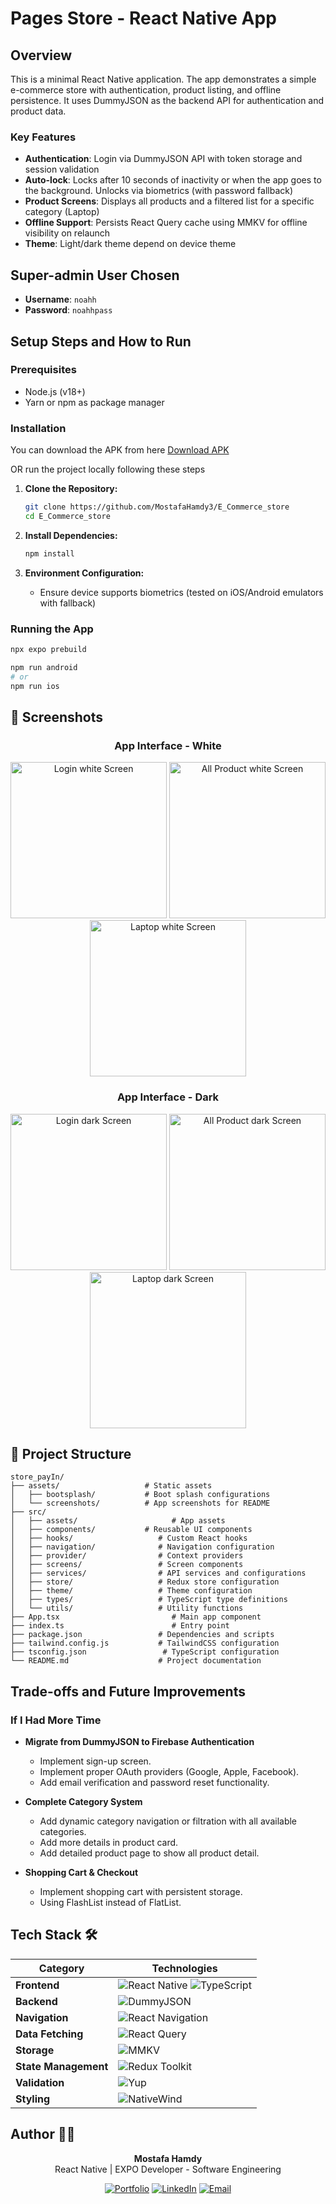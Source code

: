 # Pages Store - React Native App

## Overview

This is a minimal React Native application.
The app demonstrates a simple e-commerce store with authentication, product listing, and offline persistence.
It uses DummyJSON as the backend API for authentication and product data.

### Key Features

- **Authentication**: Login via DummyJSON API with token storage and session validation
- **Auto-lock**: Locks after 10 seconds of inactivity or when the app goes to the background. Unlocks via biometrics (with password fallback)
- **Product Screens**: Displays all products and a filtered list for a specific category (Laptop)
- **Offline Support**: Persists React Query cache using MMKV for offline visibility on relaunch
- **Theme**: Light/dark theme depend on device theme

## Super-admin User Chosen

- **Username**: `noahh`
- **Password**: `noahhpass`

## Setup Steps and How to Run

### Prerequisites

- Node.js (v18+)
- Yarn or npm as package manager

### Installation

You can download the APK from here [Download APK](https://drive.google.com/file/d/1VvjnOm8_Iuut9ugQ6CINAT7GxR3rroHP/view?usp=sharing)

OR run the project locally following these steps

1. **Clone the Repository:**
   ```bash
   git clone https://github.com/MostafaHamdy3/E_Commerce_store
   cd E_Commerce_store
   ```

2. **Install Dependencies:**
   ```bash
   npm install
   ```

3. **Environment Configuration:**
   - Ensure device supports biometrics (tested on iOS/Android emulators with fallback)

### Running the App
   ```bash
   npx expo prebuild

   npm run android
   # or
   npm run ios
   ```

## 📱 Screenshots

<div align="center">

### App Interface - White
<img src="src/assets/screenshots/login_white.jpg" width="250" alt="Login white Screen"/>
<img src="src/assets/screenshots/allProducts_white.jpg" width="250" alt="All Product white Screen"/>
<img src="src/assets/screenshots/laptop_white.jpg" width="250" alt="Laptop white Screen"/>

</div>

<div align="center">

### App Interface - Dark
<img src="src/assets/screenshots/login_dark.jpg" width="250" alt="Login dark Screen"/>
<img src="src/assets/screenshots/allProducts_dark.jpg" width="250" alt="All Product dark Screen"/>
<img src="src/assets/screenshots/laptop_dark.jpg" width="250" alt="Laptop dark Screen"/>

</div>

## 📁 Project Structure

```
store_payIn/
├── assets/                   # Static assets
│   ├── bootsplash/           # Boot splash configurations
│   └── screenshots/          # App screenshots for README
├── src/
│   ├── assets/                     # App assets
│   ├── components/           # Reusable UI components
│   ├── hooks/                   # Custom React hooks
│   ├── navigation/              # Navigation configuration
│   ├── provider/                # Context providers
│   ├── screens/                 # Screen components
│   ├── services/                # API services and configurations
│   ├── store/                   # Redux store configuration
│   ├── theme/                   # Theme configuration
│   ├── types/                   # TypeScript type definitions
│   └── utils/                   # Utility functions
├── App.tsx                         # Main app component
├── index.ts                        # Entry point
├── package.json                 # Dependencies and scripts
├── tailwind.config.js           # TailwindCSS configuration
├── tsconfig.json                 # TypeScript configuration
└── README.md                    # Project documentation
```

## Trade-offs and Future Improvements

### If I Had More Time

- **Migrate from DummyJSON to Firebase Authentication**
  - Implement sign-up screen.
  - Implement proper OAuth providers (Google, Apple, Facebook).
  - Add email verification and password reset functionality.

- **Complete Category System**
  - Add dynamic category navigation or filtration with all available categories.
  - Add more details in product card.
  - Add detailed product page to show all product detail.

- **Shopping Cart & Checkout**
  - Implement shopping cart with persistent storage.
  - Using FlashList instead of FlatList.



## Tech Stack 🛠️

<div align="center">

| Category          | Technologies                                                                 |
|-------------------|-----------------------------------------------------------------------------|
| **Frontend**      | ![React Native](https://img.shields.io/badge/React_Native-20232A?style=for-the-badge&logo=react&logoColor=61DAFB) ![TypeScript](https://img.shields.io/badge/TypeScript-3178C6?style=for-the-badge&logo=typescript&logoColor=white) |
| **Backend**       | ![DummyJSON](https://img.shields.io/badge/DummyJSON-FF6B6B?style=for-the-badge&logo=json&logoColor=white) |
| **Navigation**    | ![React Navigation](https://img.shields.io/badge/React_Navigation-6F52FF?style=for-the-badge) |
| **Data Fetching** | ![React Query](https://img.shields.io/badge/React_Query-FF4154?style=for-the-badge&logo=react-query&logoColor=white) |
| **Storage**       | ![MMKV](https://img.shields.io/badge/MMKV-4CAF50?style=for-the-badge) |
| **State Management** | ![Redux Toolkit](https://img.shields.io/badge/Redux_Toolkit-764ABC?style=for-the-badge&logo=redux&logoColor=white) |
| **Validation**    | ![Yup](https://img.shields.io/badge/Yup-FFA500?style=for-the-badge) |
| **Styling**       | ![NativeWind](https://img.shields.io/badge/NativeWind-06B6D4?style=for-the-badge&logo=tailwindcss&logoColor=white) |

</div>

## Author 👨‍💻

<div align="center">

**Mostafa Hamdy**  
React Native | EXPO Developer - Software Engineering

[![Portfolio](https://img.shields.io/badge/🌐_Portfolio-000000?style=for-the-badge&logo=vercel&logoColor=white)](https://mostafa7amdy.netlify.app/)
[![LinkedIn](https://img.shields.io/badge/🔗_LinkedIn-0077B5?style=for-the-badge&logo=linkedin&logoColor=white)](https://www.linkedin.com/in/mostafa-7amdy/)
[![Email](https://img.shields.io/badge/📧_Email-D14836?style=for-the-badge&logo=gmail&logoColor=white)](mailto:mostafa44hamdy@gmail.com)

</div>
